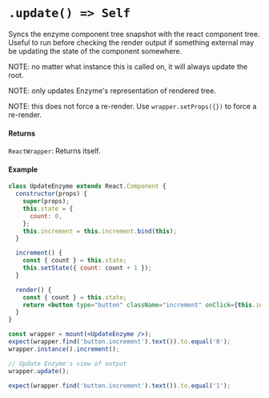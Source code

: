 # `.update() => Self`

Syncs the enzyme component tree snapshot with the react component tree. Useful to run before checking the render output if something external
may be updating the state of the component somewhere.

NOTE: no matter what instance this is called on, it will always update the root.

NOTE: only updates Enzyme's representation of rendered tree.

NOTE: this does not force a re-render. Use `wrapper.setProps({})` to force a re-render.


#### Returns

`ReactWrapper`: Returns itself.



#### Example

```jsx
class UpdateEnzyme extends React.Component {
  constructor(props) {
    super(props);
    this.state = {
      count: 0,
    };
    this.increment = this.increment.bind(this);
  }

  increment() {
    const { count } = this.state;
    this.setState({ count: count + 1 });
  }

  render() {
    const { count } = this.state;
    return <button type="button" className="increment" onClick={this.increment}>{count}</button>;
  }
}
```
```jsx
const wrapper = mount(<UpdateEnzyme />);
expect(wrapper.find('button.increment').text()).to.equal('0');
wrapper.instance().increment();

// Update Enzyme's view of output
wrapper.update();

expect(wrapper.find('button.increment').text()).to.equal('1');
```
